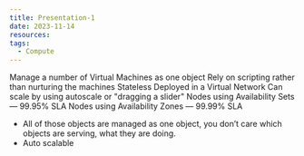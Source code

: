 ```yaml
---
title: Presentation-1
date: 2023-11-14
resources: 
tags:
  - Compute
---
```

Manage a number of Virtual Machines as one object
Rely on scripting rather than nurturing the machines Stateless
Deployed in a Virtual Network 
Can scale by using autoscale or "dragging a slider"
Nodes using Availability Sets — 99.95% SLA
Nodes using Availability Zones — 99.99% SLA

- All of those objects are managed as one object, you don’t care which objects are serving, what they are doing.
- Auto scalable
